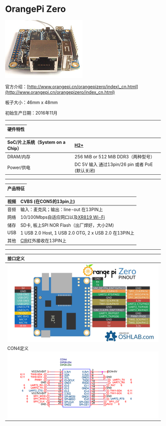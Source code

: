 # OrangePi Zero

![](/assets/zero.png)

官方介绍：[http://www.orangepi.cn/orangepizero/index\_cn.html](http://www.orangepi.cn/orangepizero/index_cn.html)

板子大小：46mm x 48mm

初始生产日期：2016年11月

---

| 硬件特性 |
| :--- |


| SoC/片上系统（System on a Chip） | [H2+](http://linux-sunxi.org/H2%2B) |
| :--- | :--- |
| DRAM/内存 | 256 MiB or 512 MiB DDR3（两种型号） |
| Power/供电 | DC 5V 输入 通过13pin/26 pin 或者 PoE \(默认关闭\) |

---

| 产品特征 |
| :--- |


| 视频 | CVBS \(在CON5的13pin上\) |
| :--- | :--- |
| 音频 | 输入：麦克风；输出：line-out 在13PIN上 |
| 网络 | 10/100Mbps自适应网口以及[XR819 Wi-Fi](http://linux-sunxi.org/Wifi#Allwinner) |
| 储存 | SD卡, 板上SPI NOR Flash（出厂焊好，大小2M） |
| USB | 1 USB 2.0 Host, 1 USB 2.0 OTG, 2 x USB 2.0 在13PIN上 |
| 其他 | [CIR](http://linux-sunxi.org/CIR)红外接收在13PIN上 |

---

| 接口定义 |
| :--- |
| ![](/assets/opiz-pins-26-0.jpg) |
| CON4定义![](/assets/opiz-pins-26-1.png) |



